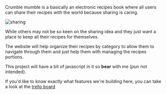 Crumble mumble is a basically an electronic recipes book where all users can share their recipes with the world because sharing is caring.

![sharing](https://media.giphy.com/media/Om8iOmzO9NxAY/giphy.gif)

While others may not be so keen on the sharing idea and they just want a place to keep all their recipes for themselves. 

The website will help organize their recipes by category to allow them to navigate through them and just help them with managing the recipes portions.

This project will have a bit of javascript in it so **bear** with me (pun not intended).


If you'd like to know exactly what features we're building here, you can take a look at the [trello board](https://trello.com/b/bMCHXMOP/crumble-mumble)
